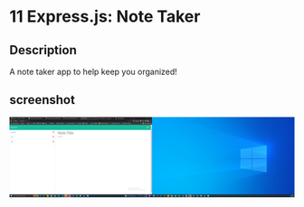 # 11 Express.js: Note Taker

## Description

A note taker app to help keep you organized!

## screenshot

![](/Assets/Screenshot65.png?raw=true "Optional Title")
